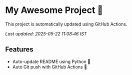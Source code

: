 # My Awesome Project 🚀

This project is automatically updated using GitHub Actions.

_Last updated: 2025-05-22 11:08:46 IST_

## Features
- Auto-update README using Python 🐍
- Auto Git push with GitHub Actions 🤖
